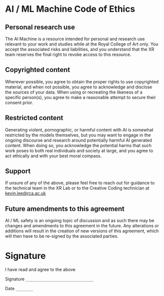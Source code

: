 # AI / ML Machine Code of Ethics

## Personal research use

The AI Machine is a resource intended for personal and research use relevant to your work and studies while at the Royal College of Art only. You accept the associated risks and liabilities, and you understand that the XR team reserves the final right to revoke access to this resource.

## Copyrighted content

Wherever possible, you agree to obtain the proper rights to use copyrighted material, and when not possible, you agree to acknowledge and disclose the sources of your data. When using or recreating the likeness of a specific person(s), you agree to make a reasonable attempt to secure their consent prior.

## Restricted content

Generating violent, pornographic, or harmful content with AI is somewhat restricted by the models themselves, but you may want to engage in the ongoing discourse and research around potentially harmful AI generated content. When doing so, you acknowledge the potential harms that such work poses to both real individuals and society at large, and you agree to act ethically and with your best moral compass.

## Support

If unsure of any of the above, please feel free to reach out for guidance to the technical team in the XR Lab or to the Creative Coding technician at [kevin.lee@rca.ac.uk](mailto:kevin.lee@rca.ac.uk)

## Future amendments to this agreement

AI / ML safety is an ongoing topic of discussion and as such there may be changes and amendments to this agreement in the future. Any alterations or additions will result in the creation of new versions of this agreement, which will then have to be re-signed by the associated parties.

# Signature

I have read and agree to the above

Signature `_______________________________`

Date `________`
